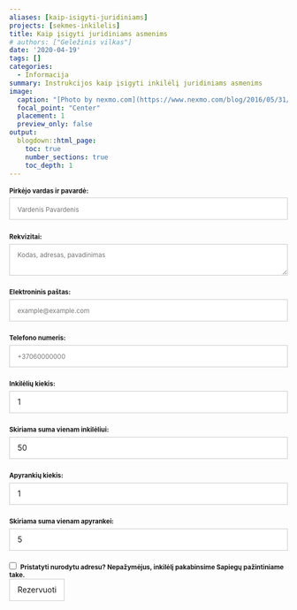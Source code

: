 ```yaml
---
aliases: [kaip-isigyti-juridiniams]
projects: [sekmes-inkilelis]
title: Kaip įsigyti juridiniams asmenims
# authors: ["Geležinis vilkas"]
date: '2020-04-19'
tags: []
categories:
  - Informacija
summary: Instrukcijos kaip įsigyti inkilėlį juridiniams asmenims
image:
  caption: "[Photo by nexmo.com](https://www.nexmo.com/blog/2016/05/31/building-sms-google-sheets-application-aws-lambda-dr)"
  focal_point: "Center"
  placement: 1
  preview_only: false
output:
  blogdown::html_page:
    toc: true
    number_sections: true
    toc_depth: 1
---
```


<form id="fsr-frm" name="business-reservation-form" accept-charset="utf-8" method="POST" data-netlify-recaptcha="true" netlify data-netlify="true" action="/informacija/rezervacija-privatiems">
  <fieldset id="fsr-frm-inputs-reservation">
    <label for="full-name">Pirkėjo vardas ir pavardė:</label>
    <input type="text" name="pirkejo-vardas" id="full-name" placeholder="Vardenis Pavardenis" required="true">
    <label class="rekvizitai" for="rekvizitai">Rekvizitai:</label>
    <textarea class="rekvizitai" rows="2" name="rekvizitai" id="rekvizitai" placeholder="Kodas, adresas, pavadinimas"></textarea>
    <label for="email-address">Elektroninis paštas:</label>
    <input type="email" name="kontaktiniai-duomenys" id="kontaktiniai-duomenys" placeholder="example@example.com" required="true">
    <label for="phone-number">Telefono numeris:</label>
    <input type="tel" name="phone-number" id="phone-number" placeholder="+37060000000" required="false">
    <label for="inkileliu-kiekis">Inkilėlių kiekis:</label>
    <input type="number" name="inkileliu-kiekis" id="inkileliu-kiekis" required="true" value="1" min="1" max="10"></input>
    <label for="skiriama-suma">Skiriama suma vienam inkilėliui:</label>
    <input type="number" name="skiriama-suma" id="skiriama-suma" value="50" min="50" max="100"></input>
    <label for="apyrankiu-kiekis">Apyrankių kiekis:</label>
    <input type="number" name="apyrankiu-kiekis" id="apyrankiu-kiekis" required="true" value="1" min="0" max="10"></input>
    <label for="skiriama-suma">Skiriama suma vienam apyrankei:</label>
    <input type="number" name="skiriama-suma" id="skiriama-suma" value="5" min="5" max="10"></input>
    <input type="checkbox" class="foo" id="pristatyti" name="pristatyti" value="pristatyti"><b class="pka">Pristatyti nurodytu adresu? Nepažymėjus, inkilėlį pakabinsime Sapiegų pažintiniame take.</b></input>
    <label class="adresas" for="pristatymo-adresas">Pristatymo adresas:</label>
    <textarea class="adresas" rows="2" name="pristatymo-adresas" id="pristatymo-adresas" placeholder="Kur pristatyti inkiliuką..."></textarea>
    <input type="hidden" name="_subject" id="email-subject" value="Sėkmės inkilėlio rezervacija">
  </fieldset>

  <div data-netlify-recaptcha="true"></div>
  
  <input type="submit" value="Rezervuoti" />
</form>
<style>/* reset */
#fsr-frm input,
#fsr-frm select,
#fsr-frm textarea,
#fsr-frm fieldset,
#fsr-frm optgroup,
#fsr-frm label,
#fsr-frm #card-element:disabled {
  font-family: inherit;
  font-size: 100%;
  color: inherit;
  border: none;
  border-radius: 0;
  display: block;
  width: 100%;
  padding: 0;
  margin: 0;
  -webkit-appearance: none;
  -moz-appearance: none;
}
#fsr-frm label,
#fsr-frm legend,
#fsr-frm ::placeholder {
  font-size: .825em;
  margin-bottom: .5em;
  padding-top: .2em;
  display: flex;
  align-items: baseline;
}
/* border, padding, margin, width */
#fsr-frm input,
#fsr-frm select,
#fsr-frm textarea,
#fsr-frm #card-element {
  border: 1px solid rgba(0,0,0,0.2);
  background-color: rgba(255,255,255,0.9);
  padding: .75em 1em;
  margin-bottom: 1.5em;
}
#fsr-frm input:focus,
#fsr-frm select:focus,
#fsr-frm textarea:focus {
  background-color: white;
  outline-style: solid;
  outline-width: thin;
  outline-color: gray;
  outline-offset: -1px;
}
#fsr-frm [type="text"],
#fsr-frm [type="email"] {
  width: 100%;
}
#fsr-frm [type="button"],
#fsr-frm [type="submit"],
#fsr-frm [type="reset"] {
  width: auto;
  cursor: pointer;
  -webkit-appearance: button;
  -moz-appearance: button;
  appearance: button;
}
#fsr-frm [type="button"]:focus,
#fsr-frm [type="submit"]:focus,
#fsr-frm [type="reset"]:focus {
  outline: none;
}
#fsr-frm [type="submit"],
#fsr-frm [type="reset"] {
  margin-bottom: 0;
}
#fsr-frm select {
  text-transform: none;
}
#fsr-frm [type="checkbox"] {
  -webkit-appearance: checkbox;
  -moz-appearance: checkbox;
  appearance: checkbox;
  display: inline-block;
  width: auto;
  margin: 0 .5em 0 0;
}
#fsr-frm [type="checkbox"] {
  -webkit-appearance: checkbox;
  -moz-appearance: checkbox;
  appearance: checkbox;
  display: inline-block;
  width: auto;
  background: red;
  margin: 0 .5em 0 0;
}
#fsr-frm [type="radio"] {
  -webkit-appearance: radio;
  -moz-appearance: radio;
  appearance: radio;
}
/* address, locale */
#fsr-frm fieldset.locale input[name="city"],
#fsr-frm fieldset.locale select[name="state"],
#fsr-frm fieldset.locale input[name="city"] {
  width: 52%;
}
#fsr-frm fieldset.locale select[name="state"],
#fsr-frm fieldset.locale input[name="city"],
#fsr-frm fieldset.locale select[name="state"] {
  margin-right: 3%;
}
#fsr-frm  label {
  font-weight: bolder;
}
.pka {
  font-size: .825em;
}
.foo ~ div {
  display: none;
}
.foo:checked ~ div {
  display: initial;
}
.pka {
  font-size: .825em;
}
#pirkejas-kitas-asmuo.foo ~ .savininkas {
  display: none;
}
#pirkejas-kitas-asmuo.foo:checked ~ .savininkas {
  display: initial;
}
#pristatyti.foo ~ .adresas {
  display: none;
}
#pristatyti.foo:checked ~ .adresas {
  display: initial;
}
</style>
